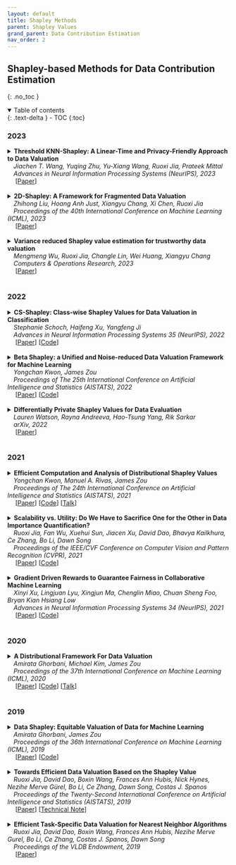 ```yaml
---
layout: default
title: Shapley Methods
parent: Shapley Values
grand_parent: Data Contribution Estimation
nav_order: 2
---
```


## Shapley-based Methods for Data Contribution Estimation
{: .no_toc }

<!--
## Table of contents
{: .no_toc .text-delta }
-->

<details open markdown="block">
  <summary>
    Table of contents
  </summary>
  {: .text-delta }
- TOC
{:toc}
</details>


### 2023
<a id="2023-shapley"></a>

<details><summary><b>Threshold KNN-Shapley: A Linear-Time and Privacy-Friendly Approach to Data Valuation</b> <br>
&emsp;<i>Jiachen T. Wang, Yuqing Zhu, Yu-Xiang Wang, Ruoxi Jia, Prateek Mittal</i><br>
&emsp;<i>Advances in Neural Information Processing Systems (NeurIPS), 2023</i><br>&emsp;
[<a target="_blank" rel="noopener noreferrer" href="https://arxiv.org/abs/2308.15709">Paper</a>]
<br><br></summary>

<blockquote> <b>Abstract:</b> Data valuation, a critical aspect of data-centric ML research, aims to quantify the usefulness of individual data sources in training machine learning (ML) models. However, data valuation faces significant yet frequently overlooked privacy challenges despite its importance. This paper studies these challenges with a focus on KNN-Shapley, one of the most practical data valuation methods nowadays. We first emphasize the inherent privacy risks of KNN-Shapley, and demonstrate the significant technical difficulties in adapting KNN-Shapley to accommodate differential privacy (DP). To overcome these challenges, we introduce TKNN-Shapley, a refined variant of KNN-Shapley that is privacy-friendly, allowing for straightforward modifications to incorporate DP guarantee (DP-TKNN-Shapley). We show that DP-TKNN-Shapley has several advantages and offers a superior privacy-utility tradeoff compared to naively privatized KNN-Shapley in discerning data quality. Moreover, even non-private TKNN-Shapley achieves comparable performance as KNN-Shapley. Overall, our findings suggest that TKNN-Shapley is a promising alternative to KNN-Shapley, particularly for real-world applications involving sensitive data.
<br><br>

<!--
<details><summary><b>Notes</b></summary>TEXT
<br><br></details>
-->

<details><summary><b>Bibtex</b></summary>
{% raw %}
<pre><code> @article{wang2023threshold,
  title={Threshold KNN-Shapley: A Linear-Time and Privacy-Friendly Approach to Data Valuation},
  author={Wang, Jiachen T and Zhu, Yuqing and Wang, Yu-Xiang and Jia, Ruoxi and Mittal, Prateek},
  journal={arXiv preprint arXiv:2308.15709},
  year={2023}
} </code></pre>
{% endraw %}
</details>
</blockquote></details>


<details><summary><b>2D-Shapley: A Framework for Fragmented Data Valuation</b> <br>
&emsp;<i>Zhihong Liu, Hoang Anh Just, Xiangyu Chang, Xi Chen, Ruoxi Jia</i><br>
&emsp;<i>Proceedings of the 40th International Conference on Machine Learning (ICML), 2023</i><br>&emsp;
[<a target="_blank" rel="noopener noreferrer" href="https://proceedings.mlr.press/v202/liu23s">Paper</a>]
<br><br></summary>

<blockquote> <b>Abstract:</b> Data valuation -- quantifying the contribution of individual data sources to certain predictive behaviors of a model -- is of great importance to enhancing the transparency of machine learning and designing incentive systems for data sharing. Existing work has focused on evaluating data sources with the shared feature or sample space. How to valuate fragmented data sources of which each only contains partial features and samples remains an open question. We start by presenting a method to calculate the counterfactual of removing a fragment from the aggregated data matrix. Based on the counterfactual calculation, we further propose 2D-Shapley, a theoretical framework for fragmented data valuation that uniquely satisfies some appealing axioms in the fragmented data context. 2D-Shapley empowers a range of new use cases, such as selecting useful data fragments, providing interpretation for sample-wise data values, and fine-grained data issue diagnosis.
<br><br>

<!--
<details><summary><b>Notes</b></summary>TEXT
<br><br></details>
-->

<details><summary><b>Bibtex</b></summary>
{% raw %}
<pre><code> 
@InProceedings{pmlr-v202-liu23s,
  title = 	 {2{D}-Shapley: A Framework for Fragmented Data Valuation},
  author =       {Liu, Zhihong and Just, Hoang Anh and Chang, Xiangyu and Chen, Xi and Jia, Ruoxi},
  booktitle = 	 {Proceedings of the 40th International Conference on Machine Learning},
  pages = 	 {21730--21755},
  year = 	 {2023},
  editor = 	 {Krause, Andreas and Brunskill, Emma and Cho, Kyunghyun and Engelhardt, Barbara and Sabato, Sivan and Scarlett, Jonathan},
  volume = 	 {202},
  series = 	 {Proceedings of Machine Learning Research},
  month = 	 {23--29 Jul},
  publisher =    {PMLR},
  pdf = 	 {https://proceedings.mlr.press/v202/liu23s/liu23s.pdf},
  url = 	 {https://proceedings.mlr.press/v202/liu23s.html}
} </code></pre>
{% endraw %}
</details>

</blockquote></details>


<details><summary><b>Variance reduced Shapley value estimation for trustworthy data valuation</b> <br>
&emsp;<i>Mengmeng Wu, Ruoxi Jia, Changle Lin, Wei Huang, Xiangyu Chang</i><br>
&emsp;<i>Computers & Operations Research, 2023</i><br>&emsp;
[<a target="_blank" rel="noopener noreferrer" href="https://arxiv.org/pdf/2210.16835.pdf">Paper</a>]
<br><br></summary>

<blockquote> <b>Abstract:</b> Data valuation, especially quantifying data value in algorithmic prediction and decision-making, is a fundamental problem in data trading scenarios. The most widely used method is to define the data Shapley and approximate it by means of the permutation sampling algorithm. To make up for the large estimation variance of the permutation sampling that hinders the development of the data marketplace, we propose a more robust data valuation method using stratified sampling, named variance reduced data Shapley (VRDS for short). We theoretically show how to stratify, how many samples are taken at each stratum, and the sample complexity analysis of VRDS. Finally, the effectiveness of VRDS is illustrated in different types of datasets and data removal applications.
<br><br>

<!--
<details><summary><b>Notes</b></summary>TEXT
<br><br></details>
-->

<details><summary><b>Bibtex</b></summary>
{% raw %}
<pre><code> @article{wu2023variance,
  title={Variance reduced shapley value estimation for trustworthy data valuation},
  author={Wu, Mengmeng and Jia, Ruoxi and Lin, Changle and Huang, Wei and Chang, Xiangyu},
  journal={Computers \& Operations Research},
  pages={106305},
  year={2023},
  publisher={Elsevier}
} </code></pre>
{% endraw %}
</details>

</blockquote></details>

### 2022
<a id="2022-shapley"></a>

<details><summary><b>CS-Shapley: Class-wise Shapley Values for Data Valuation in Classification</b>
<br>
&emsp;<i>Stephanie Schoch, Haifeng Xu, Yangfeng Ji</i>
<br>
&emsp;<i>Advances in Neural Information Processing Systems 35 (NeurIPS), 2022</i>
<br>&emsp;
[<a target="_blank" rel="noopener noreferrer" href="https://openreview.net/forum?id=KTOcrOR5mQ9">Paper</a>]
[<a target="_blank" rel="noopener noreferrer" href="https://github.com/stephanieschoch/cs-shapley">Code</a>]
<br>
<br>
</summary>
<blockquote> <b>Abstract:</b> Data valuation, or the valuation of individual datum contributions, has seen growing interest in machine learning due to its demonstrable efficacy for tasks such as noisy label detection. In particular, due to the desirable axiomatic properties, several Shapley value approximation methods have been proposed. In these methods, the value function is typically defined as the predictive accuracy over the entire development set. However, this limits the ability to differentiate between training instances that are helpful or harmful to their own classes. Intuitively, instances that harm their own classes may be noisy or mislabeled and should receive a lower valuation than helpful instances. In this work, we propose CS-Shapley, a Shapley value with a new value function that discriminates between training instances' in-class and out-of-class contributions. Our theoretical analysis shows the proposed value function is (essentially) the unique function that satisfies two desirable properties for evaluating data values in classification. Further, our experiments on two benchmark evaluation tasks (data removal and noisy label detection) and four classifiers demonstrate the effectiveness of CS-Shapley over existing methods. Lastly, we evaluate the "transferability" of data values estimated from one classifier to others, and our results suggest Shapley-based data valuation is transferable for application across different models.
<br>
<br>
<details><summary><b>Bibtex</b></summary>
{% raw %}
<pre><code>@inproceedings{
schoch2022csshapley,
title={{CS}-Shapley: Class-wise Shapley Values for Data Valuation in Classification},
author={Stephanie Schoch and Haifeng Xu and Yangfeng Ji}, 
booktitle={Advances in Neural Information Processing Systems},
editor={Alice H. Oh and Alekh Agarwal and Danielle Belgrave and Kyunghyun Cho},
year={2022},
url={https://openreview.net/forum?id=KTOcrOR5mQ9}
}</code></pre>
{% endraw %}
</details>
</blockquote>
</details>

<details><summary><b>Beta Shapley: a Unified and Noise-reduced Data Valuation Framework for Machine Learning</b> 
<br>
&emsp;<i>Yongchan Kwon, James Zou</i>
<br>
&emsp;<i>Proceedings of The 25th International Conference on Artificial Intelligence and Statistics (AISTATS), 2022</i>
<br>&emsp;
[<a target="_blank" rel="noopener noreferrer" href="https://proceedings.mlr.press/v151/kwon22a.html">Paper</a>]
[<a target="_blank" rel="noopener noreferrer" href="https://github.com/ykwon0407/beta_shapley">Code</a>]
<br>
<br>
</summary>
  <blockquote> <b>Abstract:</b> Data Shapley has recently been proposed as a principled framework to quantify the contribution of individual datum in machine learning. It can effectively identify helpful or harmful data points for a learning algorithm. In this paper, we propose Beta Shapley, which is a substantial generalization of Data Shapley. Beta Shapley arises naturally by relaxing the efficiency axiom of the Shapley value, which is not critical for machine learning settings. Beta Shapley unifies several popular data valuation methods and includes data Shapley as a special case. Moreover, we prove that Beta Shapley has several desirable statistical properties and propose efficient algorithms to estimate it. We demonstrate that Beta Shapley outperforms state-of-the-art data valuation methods on several downstream ML tasks such as: 1) detecting mislabeled training data; 2) learning with subsamples; and 3) identifying points whose addition or removal have the largest positive or negative impact on the model.
<br>
<br>
<details><summary><b>Notes</b></summary>Generalization of Data Shapley that arises from relaxing the efficiency axiom. Parameterizes a Beta distribution to adjust the weights of different subset cardinalities for reduced noise (signal of marginal contribution of large cardinalities more susceptible to noise perturbation, so assign large weight to small cardinalities)
<br><br></details>

<details><summary><b>Bibtex</b></summary>
{% raw %}
<pre><code> @InProceedings{pmlr-v151-kwon22a,
  title = 	 { Beta Shapley: a Unified and Noise-reduced Data Valuation Framework for Machine Learning },
  author =       {Kwon, Yongchan and Zou, James},
  booktitle = 	 {Proceedings of The 25th International Conference on Artificial Intelligence and Statistics},
  pages = 	 {8780--8802},
  year = 	 {2022},
  editor = 	 {Camps-Valls, Gustau and Ruiz, Francisco J. R. and Valera, Isabel},
  volume = 	 {151},
  series = 	 {Proceedings of Machine Learning Research},
  month = 	 {28--30 Mar},
  publisher =    {PMLR},
  pdf = 	 {https://proceedings.mlr.press/v151/kwon22a/kwon22a.pdf},
  url = 	 {https://proceedings.mlr.press/v151/kwon22a.html}
}</code></pre>
{% endraw %}
</details>
</blockquote>
</details>


<details><summary><b>Differentially Private Shapley Values for Data Evaluation</b>
<br>
&emsp;<i>Lauren Watson, Rayna Andreeva, Hao-Tsung Yang, Rik Sarkar</i>
<br>
&emsp;<i>arXiv, 2022</i>
<br>&emsp;
[<a target="_blank" rel="noopener noreferrer" href="https://arxiv.org/abs/2206.00511">Paper</a>]
<br>
<br>
</summary>
<blockquote> <b>Abstract:</b> The Shapley value has been proposed as a solution to many applications in machine learning, including for equitable valuation of data. Shapley values are computationally expensive and involve the entire dataset. The query for a point's Shapley value can also compromise the statistical privacy of other data points. We observe that in machine learning problems such as empirical risk minimization, and in many learning algorithms (such as those with uniform stability), a diminishing returns property holds, where marginal benefit per data point decreases rapidly with data sample size. Based on this property, we propose a new stratified approximation method called the Layered Shapley Algorithm. We prove that this method operates on small (O(\polylog(n))) random samples of data and small sized (O(log n)) coalitions to achieve the results with guaranteed probabilistic accuracy, and can be modified to incorporate differential privacy. Experimental results show that the algorithm correctly identifies high-value data points that improve validation accuracy, and that the differentially private evaluations preserve approximate ranking of data.
<br><br>

<details><summary><b>Bibtex</b></summary>
{% raw %}
<pre><code> @article{watson2022differentially,
  title={Differentially Private Shapley Values for Data Evaluation},
  author={Watson, Lauren and Andreeva, Rayna and Yang, Hao-Tsung and Sarkar, Rik},
  journal={arXiv preprint arXiv:2206.00511},
  year={2022}
}
</code></pre>
{% endraw %}
</details>
</blockquote>
</details>

### 2021
<a id="2021-shapley"></a>

<details><summary><b>Efficient Computation and Analysis of Distributional Shapley Values</b>
<br>
&emsp;<i>Yongchan Kwon, Manuel A. Rivas, James Zou</i>
<br>
&emsp;<i>Proceedings of The 24th International Conference on Artificial Intelligence and Statistics (AISTATS), 2021</i>
<br>&emsp;
[<a target="_blank" rel="noopener noreferrer" href="https://proceedings.mlr.press/v130/kwon21a.html">Paper</a>]
[<a target="_blank" rel="noopener noreferrer" href="https://github.com/ykwon0407/fast_dist_shapley">Code</a>]
[<a target="_blank" rel="noopener noreferrer" href="https://papertalk.org/papertalks/27757">Talk</a>]
<br>
<br>
</summary>
  <blockquote> <b>Abstract:</b> Distributional data Shapley value (DShapley) has recently been proposed as a principled framework to quantify the contribution of individual datum in machine learning. DShapley develops the foundational game theory concept of Shapley values into a statistical framework and can be applied to identify data points that are useful (or harmful) to a learning algorithm. Estimating DShapley is computationally expensive, however, and this can be a major challenge to using it in practice. Moreover, there has been little mathematical analyses of how this value depends on data characteristics. In this paper, we derive the first analytic expressions for DShapley for the canonical problems of linear regression, binary classification, and non-parametric density estimation. These analytic forms provide new algorithms to estimate DShapley that are several orders of magnitude faster than previous state-of-the-art methods. Furthermore, our formulas are directly interpretable and provide quantitative insights into how the value varies for different types of data. We demonstrate the practical efficacy of our approach on multiple real and synthetic datasets.
<br><br>
<details><summary><b>Bibtex</b></summary>    
{% raw %}
<pre><code> 
@InProceedings{pmlr-v130-kwon21a,
  title = 	 { Efficient Computation and Analysis of Distributional Shapley Values },
  author =       {Kwon, Yongchan and A. Rivas, Manuel and Zou, James},
  booktitle = 	 {Proceedings of The 24th International Conference on Artificial Intelligence and Statistics},
  pages = 	 {793--801},
  year = 	 {2021},
  editor = 	 {Banerjee, Arindam and Fukumizu, Kenji},
  volume = 	 {130},
  series = 	 {Proceedings of Machine Learning Research},
  month = 	 {13--15 Apr},
  publisher =    {PMLR},
  pdf = 	 {http://proceedings.mlr.press/v130/kwon21a/kwon21a.pdf},
  url = 	 {https://proceedings.mlr.press/v130/kwon21a.html}
}
</code></pre>
{% endraw %}
</details>
</blockquote>
</details>


<details><summary><b>Scalability vs. Utility: Do We Have to Sacrifice One for the Other in Data Importance Quantification?</b>
<br>
&emsp;<i>Ruoxi Jia, Fan Wu, Xuehui Sun, Jiacen Xu, David Dao, Bhavya Kailkhura, Ce Zhang, Bo Li, Dawn Song</i>
<br>
&emsp;<i>Proceedings of the IEEE/CVF Conference on Computer Vision and Pattern Recognition (CVPR), 2021</i>
<br>&emsp;
[<a target="_blank" rel="noopener noreferrer" href="https://openaccess.thecvf.com/content/CVPR2021/html/Jia_Scalability_vs._Utility_Do_We_Have_To_Sacrifice_One_for_CVPR_2021_paper.html">Paper</a>]
[<a target="_blank" rel="noopener noreferrer" href="https://github.com/AI-secure/Shapley-Study">Code</a>]
<br>
<br>
</summary>
<blockquote> <b>Abstract:</b> Quantifying the importance of each training point to a learning task is a fundamental problem in machine learning and the estimated importance scores have been leveraged to guide a range of data workflows such as data summarization and domain adaption. One simple idea is to use the leave-one-out error of each training point to indicate its importance. Recent work has also proposed to use the Shapley value, as it defines a unique value distribution scheme that satisfies a set of appealing properties. However, calculating Shapley values is often expensive, which limits its applicability in real-world applications at scale. Multiple heuristics to improve the scalability of calculating Shapley values have been proposed recently, with the potential risk of compromising their utility in real-world applications. How well do existing data quantification methods perform on existing workflows? How do these methods compare with each other, empirically and theoretically? Must we sacrifice scalability for the utility in these workflows when using these methods? In this paper, we conduct a novel theoretical analysis comparing the utility of different importance quantification methods, and report extensive experimental studies on settings such as noisy label detection, watermark removal, data summarization, data acquisition, and domain adaptation on existing and proposed workflows. We show that Shapley value approximation based on a KNN surrogate over pre-trained feature embeddings obtains comparable utility with existing algorithms while achieving significant scalability improvement, often by orders of magnitude. Our theoretical analysis also justifies its advantage over the leave-one-out error. The code is available at https://github.com/AI-secure/Shapley-Study.
<br><br>
<details><summary><b>Notes</b></summary>KNN Surrogates
<br><br></details>
<details><summary><b>Bibtex</b></summary>    
{% raw %}
<pre><code> @InProceedings{Jia_2021_CVPR,
    author    = {Jia, Ruoxi and Wu, Fan and Sun, Xuehui and Xu, Jiacen and Dao, David and Kailkhura, Bhavya and Zhang, Ce and Li, Bo and Song, Dawn},
    title     = {Scalability vs. Utility: Do We Have To Sacrifice One for the Other in Data Importance Quantification?},
    booktitle = {Proceedings of the IEEE/CVF Conference on Computer Vision and Pattern Recognition (CVPR)},
    month     = {June},
    year      = {2021},
    pages     = {8239-8247}
}
</code></pre>
{% endraw %}
</details>
</blockquote>
</details>


<details><summary><b>Gradient Driven Rewards to Guarantee Fairness in Collaborative Machine Learning
</b> 
<br>
&emsp;<i>Xinyi Xu, Lingjuan Lyu, Xingjun Ma, Chenglin Miao, Chuan Sheng Foo, Bryan Kian Hsiang Low</i>
<br>
&emsp;<i>Advances in Neural Information Processing Systems 34 (NeurIPS), 2021</i>
<br>&emsp;
[<a target="_blank" rel="noopener noreferrer" href="https://proceedings.neurips.cc/paper/2021/hash/8682cc30db9c025ecd3fee433f8ab54c-Abstract.html">Paper</a>]
[<a target="_blank" rel="noopener noreferrer" href="https://github.com/XinyiYS/Gradient-Driven-Rewards-to-Guarantee-Fairness-in-Collaborative-Machine-Learning">Code</a>]
<br>
<br>
</summary>
  <blockquote> <b>Abstract:</b> In collaborative machine learning(CML), multiple agents pool their resources(e.g., data) together for a common learning task. In realistic CML settings where the agents are self-interested and not altruistic, they may be unwilling to share data or model information without adequate rewards. Furthermore, as the data/model information shared by the agents may differ in quality, designing rewards which are fair to them is important so that they would not feel exploited nor discouraged from sharing. In this paper, we adopt federated learning as the CML paradigm, propose a novel cosine gradient Shapley value(CGSV) to fairly evaluate the expected marginal contribution of each agent’s uploaded model parameter update/gradient without needing an auxiliary validation dataset, and based on the CGSV, design a novel training-time gradient reward mechanism with a fairness guarantee by sparsifying the aggregated parameter update/gradient downloaded from the server as reward to each agent such that its resulting quality is commensurate to that of the agent’s uploaded parameter update/gradient. We empirically demonstrate the effectiveness of our fair gradient reward mechanism on multiple benchmark datasets in terms of fairness, predictive performance, and time overhead.
<br><br>

<!--
<details><summary><b>Notes</b></summary>TEXT
<br><br></details>
-->

<details><summary><b>Bibtex</b></summary>
{% raw %}
<pre><code> @article{xu2021gradient,
  title={Gradient driven rewards to guarantee fairness in collaborative machine learning},
  author={Xu, Xinyi and Lyu, Lingjuan and Ma, Xingjun and Miao, Chenglin and Foo, Chuan Sheng and Low, Bryan Kian Hsiang},
  journal={Advances in Neural Information Processing Systems},
  volume={34},
  pages={16104--16117},
  year={2021}
}</code></pre>
{% endraw %}
</details>
</blockquote>
</details>

### 2020
<a id="2020-shapley"></a>

<details><summary><b>A Distributional Framework For Data Valuation</b>
<br>
&emsp;<i>Amirata Ghorbani, Michael Kim, James Zou</i>
<br>
&emsp;<i>Proceedings of the 37th International Conference on Machine Learning (ICML), 2020</i>
<br>&emsp;
[<a target="_blank" rel="noopener noreferrer" href="https://proceedings.mlr.press/v119/ghorbani20a.html">Paper</a>]
[<a target="_blank" rel="noopener noreferrer" href="https://github.com/amiratag/DistributionalShapley">Code</a>]
[<a target="_blank" rel="noopener noreferrer" href="https://papertalk.org/papertalks/6201">Talk</a>]
<br>
<br>
</summary>
  <blockquote> <b>Abstract:</b> Shapley value is a classic notion from game theory, historically used to quantify the contributions of individuals within groups, and more recently applied to assign values to data points when training machine learning models. Despite its foundational role, a key limitation of the data Shapley framework is that it only provides valuations for points within a fixed data set. It does not account for statistical aspects of the data and does not give a way to reason about points outside the data set. To address these limitations, we propose a novel framework – distributional Shapley– where the value of a point is defined in the context of an underlying data distribution. We prove that distributional Shapley has several desirable statistical properties; for example, the values are stable under perturbations to the data points themselves and to the underlying data distribution. We leverage these properties to develop a new algorithm for estimating values from data, which comes with formal guarantees and runs two orders of magnitude faster than state-of-the-art algorithms for computing the (non distributional) data Shapley values. We apply distributional Shapley to diverse data sets and demonstrate its utility in a data market setting.
<br><br>
<details><summary><b>Bibtex</b></summary>    
{% raw %}
<pre><code> 
@InProceedings{pmlr-v119-ghorbani20a,
  title = 	 {A Distributional Framework For Data Valuation},
  author =       {Ghorbani, Amirata and Kim, Michael and Zou, James},
  booktitle = 	 {Proceedings of the 37th International Conference on Machine Learning},
  pages = 	 {3535--3544},
  year = 	 {2020},
  editor = 	 {III, Hal Daumé and Singh, Aarti},
  volume = 	 {119},
  series = 	 {Proceedings of Machine Learning Research},
  month = 	 {13--18 Jul},
  publisher =    {PMLR},
  pdf = 	 {http://proceedings.mlr.press/v119/ghorbani20a/ghorbani20a.pdf},
  url = 	 {https://proceedings.mlr.press/v119/ghorbani20a.html}
}
</code></pre>
{% endraw %}
</details>
</blockquote>
</details>


### 2019
<a id="2019-shapley"></a>

<details><summary><b>Data Shapley: Equitable Valuation of Data for Machine Learning</b>
<br>
&emsp;<i>Amirata Ghorbani, James Zou</i>
<br>
&emsp;<i>Proceedings of the 36th International Conference on Machine Learning (ICML), 2019</i>
<br>&emsp;
[<a target="_blank" rel="noopener noreferrer" href="https://proceedings.mlr.press/v97/ghorbani19c.html">Paper</a>]
[<a target="_blank" rel="noopener noreferrer" href="https://github.com/amiratag/DataShapley">Code</a>]
<br>
<br>
</summary>
  <blockquote> <b>Abstract:</b> As data becomes the fuel driving technological and economic growth, a fundamental challenge is how to quantify the value of data in algorithmic predictions and decisions. For example, in healthcare and consumer markets, it has been suggested that individuals should be compensated for the data that they generate, but it is not clear what is an equitable valuation for individual data. In this work, we develop a principled framework to address data valuation in the context of supervised machine learning. Given a learning algorithm trained on 𝑛 data points to produce a predictor, we propose data Shapley as a metric to quantify the value of each training datum to the predictor performance. Data Shapley uniquely satisfies several natural properties of equitable data valuation. We develop Monte Carlo and gradient-based methods to efficiently estimate data Shapley values in practical settings where complex learning algorithms, including neural networks, are trained on large datasets. In addition to being equitable, extensive experiments across biomedical, image and synthetic data demonstrate that data Shapley has several other benefits: 1) it is more powerful than the popular leave-one-out or leverage score in providing insight on what data is more valuable for a given learning task; 2) low Shapley value data effectively capture outliers and corruptions; 3) high Shapley value data inform what type of new data to acquire to improve the predictor.
<br><br>

<details><summary><b>Notes</b></summary>"Data Shapley" paper. Propose TMC-Shapley (truncated Monte Carlo Shapley) and G-Shapley (Gradient Shapley) approximations.
<br><br></details>

<details><summary><b>Bibtex</b></summary>   
{% raw %}
<pre><code> 
@InProceedings{pmlr-v97-ghorbani19c,
  title = 	 {Data Shapley: Equitable Valuation of Data for Machine Learning},
  author =       {Ghorbani, Amirata and Zou, James},
  booktitle = 	 {Proceedings of the 36th International Conference on Machine Learning},
  pages = 	 {2242--2251},
  year = 	 {2019},
  editor = 	 {Chaudhuri, Kamalika and Salakhutdinov, Ruslan},
  volume = 	 {97},
  series = 	 {Proceedings of Machine Learning Research},
  month = 	 {09--15 Jun},
  publisher =    {PMLR},
  pdf = 	 {http://proceedings.mlr.press/v97/ghorbani19c/ghorbani19c.pdf},
  url = 	 {https://proceedings.mlr.press/v97/ghorbani19c.html}
}
</code></pre>
{% endraw %}
</details>
</blockquote>
</details>


<details><summary><b>Towards Efficient Data Valuation Based on the Shapley Value</b>
<br>
&emsp;<i>Ruoxi Jia, David Dao, Boxin Wang, Frances Ann Hubis, Nick Hynes, Nezihe Merve Gürel, Bo Li, Ce Zhang, Dawn Song, Costas J. Spanos</i>
<br>
&emsp;<i>Proceedings of the Twenty-Second International Conference on Artificial Intelligence and Statistics (AISTATS), 2019</i>
<br>&emsp;
[<a target="_blank" rel="noopener noreferrer" href="https://proceedings.mlr.press/v89/jia19a.html">Paper</a>]
[<a target="_blank" rel="noopener noreferrer" href="https://arxiv.org/abs/2302.11431">Technical Note</a>]
<br>
<br>
</summary>
  <blockquote> <b>Abstract:</b> {\em “How much is my data worth?”} is an increasingly common question posed by organizations and individuals alike. An answer to this question could allow, for instance, fairly distributing profits among multiple data contributors and determining prospective compensation when data breaches happen. In this paper, we study the problem of \emph{data valuation} by utilizing the Shapley value, a popular notion of value which originated in coopoerative game theory. The Shapley value defines a unique payoff scheme that satisfies many desiderata for the notion of data value. However, the Shapley value often requires \emph{exponential} time to compute. To meet this challenge, we propose a repertoire of efficient algorithms for approximating the Shapley value. We also demonstrate the value of each training instance for various benchmark datasets.
<br><br>
<details><summary><b>Notes</b></summary>Shapley-based data valuation paper. Proposed various approximations including an influence function based heuristic.
<br><br></details>
<details><summary><b>Bibtex</b></summary>    
{% raw %}
<pre><code> 
@InProceedings{pmlr-v89-jia19a,
  title = 	 {Towards Efficient Data Valuation Based on the Shapley Value},
  author =       {Jia, Ruoxi and Dao, David and Wang, Boxin and Hubis, Frances Ann and Hynes, Nick and G\"{u}rel, Nezihe Merve and Li, Bo and Zhang, Ce and Song, Dawn and Spanos, Costas J.},
  booktitle = 	 {Proceedings of the Twenty-Second International Conference on Artificial Intelligence and Statistics},
  pages = 	 {1167--1176},
  year = 	 {2019},
  editor = 	 {Chaudhuri, Kamalika and Sugiyama, Masashi},
  volume = 	 {89},
  series = 	 {Proceedings of Machine Learning Research},
  month = 	 {16--18 Apr},
  publisher =    {PMLR},
  pdf = 	 {http://proceedings.mlr.press/v89/jia19a/jia19a.pdf},
  url = 	 {https://proceedings.mlr.press/v89/jia19a.html}
}
</code></pre>
{% endraw %}
</details>
</blockquote>
</details>


<details><summary><b>Efficient Task-Specific Data Valuation for Nearest Neighbor Algorithms</b> 
<br>
&emsp;<i>Ruoxi Jia, David Dao, Boxin Wang, Frances Ann Hubis, Nezihe Merve Gurel, Bo Li, Ce Zhang, Costas J. Spanos, Dawn Song</i>
<br>
&emsp;<i>Proceedings of the VLDB Endowment, 2019</i>
<br>&emsp;
[<a target="_blank" rel="noopener noreferrer" href="https://vldb.org/pvldb/vol12/p1610-jia.pdf">Paper</a>]
<br>
<br>
</summary>
  <blockquote> <b>Abstract:</b> Given a data set  containing millions of data points and a data consumer who is willing to pay for $X to train a machine learning (ML) model over , how should we distribute this $X to each data point to reflect its "value"? In this paper, we define the "relative value of data" via the Shapley value, as it uniquely possesses properties with appealing real-world interpretations, such as fairness, rationality and decentralizability. For general, bounded utility functions, the Shapley value is known to be challenging to compute: to get Shapley values for all N data points, it requires O(2N) model evaluations for exact computation and O(NlogN) for (ϵ,δ)-approximation. In this paper, we focus on one popular family of ML models relying on K-nearest neighbors (KNN). The most surprising result is that for unweighted KNN classifiers and regressors, the Shapley value of all N data points can be computed, exactly, in O(NlogN) time -- an exponential improvement on computational complexity! Moreover, for (ϵ,δ)-approximation, we are able to develop an algorithm based on Locality Sensitive Hashing (LSH) with only sublinear complexity O(Nh(ϵ,K)logN) when ϵ is not too small and K is not too large. We empirically evaluate our algorithms on up to 10 million data points and even our exact algorithm is up to three orders of magnitude faster than the baseline approximation algorithm. The LSH-based approximation algorithm can accelerate the value calculation process even further. We then extend our algorithms to other scenarios such as (1) weighed KNN classifiers, (2) different data points are clustered by different data curators, and (3) there are data analysts providing computation who also requires proper valuation.
<br><br>

<!--
<details><summary><b>Notes</b></summary>TEXT
<br><br></details>
-->

<details><summary><b>Bibtex</b></summary>
{% raw %}
<pre><code> @article{jia12efficient,
  title={Efficient Task-Specific Data Valuation for Nearest Neighbor Algorithms},
  author={Jia, Ruoxi and Dao, David and Wang, Boxin and Hubis, Frances Ann and Gurel, Nezihe Merve and Zhang, Bo Li4 Ce and Song, Costas Spanos1 Dawn},
  journal={Proceedings of the VLDB Endowment},
  volume={12},
  number={11}
}</code></pre>
{% endraw %}
</details>
</blockquote>
</details>